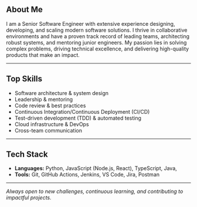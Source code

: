 ## About Me

I am a Senior Software Engineer with extensive experience designing, developing, and scaling modern software solutions. I thrive in collaborative environments and have a proven track record of leading teams, architecting robust systems, and mentoring junior engineers. My passion lies in solving complex problems, driving technical excellence, and delivering high-quality products that make an impact.

---

## Top Skills

- Software architecture & system design
- Leadership & mentoring
- Code review & best practices
- Continuous Integration/Continuous Deployment (CI/CD)
- Test-driven development (TDD) & automated testing
- Cloud infrastructure & DevOps
- Cross-team communication

---

## Tech Stack

- **Languages:** Python, JavaScript (Node.js, React), TypeScript, Java,
- **Tools:** Git, GitHub Actions, Jenkins, VS Code, Jira, Postman

---

*Always open to new challenges, continuous learning, and contributing to impactful projects.*
